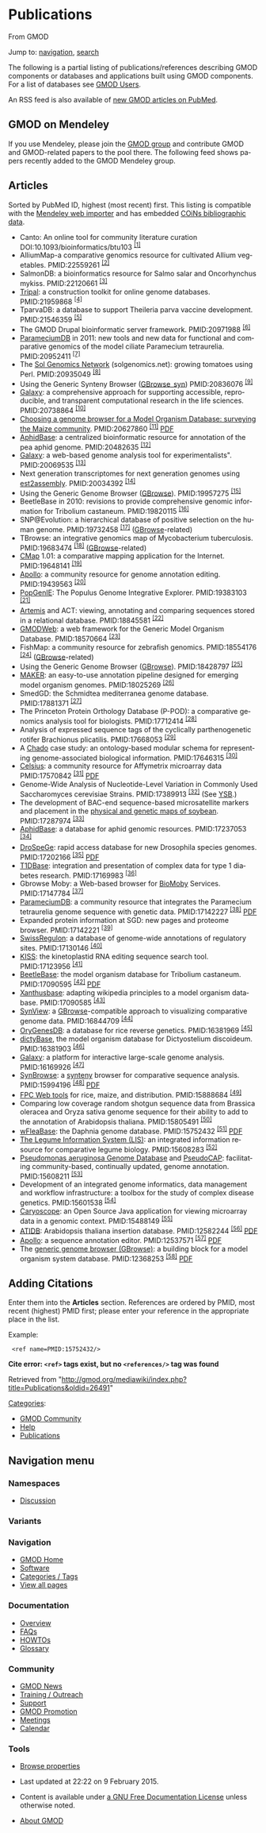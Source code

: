 <div id="mw-page-base" class="noprint">

</div>

<div id="mw-head-base" class="noprint">

</div>

<div id="content" class="mw-body" role="main">

<span id="top"></span>

<div id="mw-js-message" style="display:none;">

</div>



# <span dir="auto">Publications</span>

<div id="bodyContent">

<div id="siteSub">

From GMOD

</div>

<div id="contentSub">

</div>

<div id="jump-to-nav" class="mw-jump">

Jump to: [navigation](#mw-navigation), [search](#p-search)

</div>

<div id="mw-content-text" class="mw-content-ltr" lang="en" dir="ltr">

  
The following is a partial listing of publications/references describing
GMOD components or databases and applications built using GMOD
components. For a list of databases see [GMOD
Users](GMOD_Users "GMOD Users").

An RSS feed is also available of <a
href="http://eutils.ncbi.nlm.nih.gov/entrez/eutils/erss.cgi?rss_guid=1rYqyBTl7b-RGg0Z2VyJ3qxRyk9isw5zsgp2OSmpJNKSu0PoPh"
class="external text" rel="nofollow">new GMOD articles on PubMed</a>.

## <span id="GMOD_on_Mendeley" class="mw-headline">GMOD on Mendeley</span>

If you use Mendeley, please join the <a
href="http://www.mendeley.com/groups/2472261/generic-model-organism-database-gmod-project/"
class="external text" rel="nofollow">GMOD group</a> and contribute GMOD
and GMOD-related papers to the pool there. The following feed shows
papers recently added to the GMOD Mendeley group.

## <span id="Articles" class="mw-headline">Articles</span>

Sorted by PubMed ID, highest (most recent) first. This listing is
compatible with the
<a href="http://www.mendeley.com" class="external text"
rel="nofollow">Mendeley web importer</a> and has embedded
<a href="http://en.wikipedia.org/wiki/COinS" class="external text"
rel="nofollow">COiNs bibliographic data</a>.

- Canto: An online tool for community literature curation
  DOI:10.1093/bioinformatics/btu103
  <sup>[\[1\]](#cite_note-DOI:10.1093.2Fbioinformatics.2Fbtu103-1)</sup>
- AlliumMap-a comparative genomics resource for cultivated Allium
  vegetables. <span class="Z3988"
  title="ctx_ver=Z39.88-2004&amp;rft_val_fmt=info%3Aofi%2Ffmt%3Akev%3Amtx%3Ajournal&amp;rfr_id=info%3Asid%2Focoins.info%3Agenerator&amp;rft.genre=article&amp;rft_id=info%3Apmid%2F22559261">PMID:22559261</span>
  <sup>[\[2\]](#cite_note-PMID:22559261-2)</sup>
- SalmonDB: a bioinformatics resource for Salmo salar and Oncorhynchus
  mykiss. <span class="Z3988"
  title="ctx_ver=Z39.88-2004&amp;rft_val_fmt=info%3Aofi%2Ffmt%3Akev%3Amtx%3Ajournal&amp;rfr_id=info%3Asid%2Focoins.info%3Agenerator&amp;rft.genre=article&amp;rft_id=info%3Apmid%2F22120661">PMID:22120661</span>
  <sup>[\[3\]](#cite_note-PMID:22120661-3)</sup>
- [Tripal](Tripal.1 "Tripal"): a construction toolkit for online genome
  databases. <span class="Z3988"
  title="ctx_ver=Z39.88-2004&amp;rft_val_fmt=info%3Aofi%2Ffmt%3Akev%3Amtx%3Ajournal&amp;rfr_id=info%3Asid%2Focoins.info%3Agenerator&amp;rft.genre=article&amp;rft_id=info%3Apmid%2F21959868">PMID:21959868</span>
  <sup>[\[4\]](#cite_note-PMID:21959868-4)</sup>
- TparvaDB: a database to support Theileria parva vaccine development.
  <span class="Z3988"
  title="ctx_ver=Z39.88-2004&amp;rft_val_fmt=info%3Aofi%2Ffmt%3Akev%3Amtx%3Ajournal&amp;rfr_id=info%3Asid%2Focoins.info%3Agenerator&amp;rft.genre=article&amp;rft_id=info%3Apmid%2F21546359">PMID:21546359</span>
  <sup>[\[5\]](#cite_note-PMID:21546359-5)</sup>
- The GMOD Drupal bioinformatic server framework. <span class="Z3988"
  title="ctx_ver=Z39.88-2004&amp;rft_val_fmt=info%3Aofi%2Ffmt%3Akev%3Amtx%3Ajournal&amp;rfr_id=info%3Asid%2Focoins.info%3Agenerator&amp;rft.genre=article&amp;rft_id=info%3Apmid%2F20971988">PMID:20971988</span>
  <sup>[\[6\]](#cite_note-PMID:20971988-6)</sup>
- [ParameciumDB](ParameciumDB "ParameciumDB") in 2011: new tools and new
  data for functional and comparative genomics of the model ciliate
  Paramecium tetraurelia. <span class="Z3988"
  title="ctx_ver=Z39.88-2004&amp;rft_val_fmt=info%3Aofi%2Ffmt%3Akev%3Amtx%3Ajournal&amp;rfr_id=info%3Asid%2Focoins.info%3Agenerator&amp;rft.genre=article&amp;rft_id=info%3Apmid%2F20952411">PMID:20952411</span>
  <sup>[\[7\]](#cite_note-PMID:20952411-7)</sup>
- The <a href="http://solgenomics.net" class="external text"
  rel="nofollow">Sol Genomics Network</a> (solgenomics.net): growing
  tomatoes using Perl. <span class="Z3988"
  title="ctx_ver=Z39.88-2004&amp;rft_val_fmt=info%3Aofi%2Ffmt%3Akev%3Amtx%3Ajournal&amp;rfr_id=info%3Asid%2Focoins.info%3Agenerator&amp;rft.genre=article&amp;rft_id=info%3Apmid%2F20935049">PMID:20935049</span>
  <sup>[\[8\]](#cite_note-PMID:20935049-8)</sup>
- Using the Generic Synteny Browser
  ([GBrowse_syn](GBrowse_syn.1 "GBrowse syn")) <span class="Z3988"
  title="ctx_ver=Z39.88-2004&amp;rft_val_fmt=info%3Aofi%2Ffmt%3Akev%3Amtx%3Ajournal&amp;rfr_id=info%3Asid%2Focoins.info%3Agenerator&amp;rft.genre=article&amp;rft_id=info%3Apmid%2F20836076">PMID:20836076</span>
  <sup>[\[9\]](#cite_note-PMID:20836076-9)</sup>
- [Galaxy](Galaxy.1 "Galaxy"): a comprehensive approach for supporting
  accessible, reproducible, and transparent computational research in
  the life sciences. <span class="Z3988"
  title="ctx_ver=Z39.88-2004&amp;rft_val_fmt=info%3Aofi%2Ffmt%3Akev%3Amtx%3Ajournal&amp;rfr_id=info%3Asid%2Focoins.info%3Agenerator&amp;rft.genre=article&amp;rft_id=info%3Apmid%2F20738864">PMID:20738864</span>
  <sup>[\[10\]](#cite_note-PMID:20738864-10)</sup>
- <a href="http://database.oxfordjournals.org/cgi/content/abstract/baq007"
  class="external text" rel="nofollow">Choosing a genome browser for a
  Model Organism Database: surveying the Maize community</a>.
  <span class="Z3988"
  title="ctx_ver=Z39.88-2004&amp;rft_val_fmt=info%3Aofi%2Ffmt%3Akev%3Amtx%3Ajournal&amp;rfr_id=info%3Asid%2Focoins.info%3Agenerator&amp;rft.genre=article&amp;rft_id=info%3Apmid%2F20627860">PMID:20627860</span>
  <sup>[\[11\]](#cite_note-PMID:20627860-11)</sup>
  <a href="../mediawiki/images/5/50/ChoosingAGenomeBrowser.pdf"
  class="internal" title="ChoosingAGenomeBrowser.pdf">PDF</a>
- <a href="http://www.aphidbase.com/" class="external text"
  rel="nofollow">AphidBase</a>: a centralized bioinformatic resource for
  annotation of the pea aphid genome. <span class="Z3988"
  title="ctx_ver=Z39.88-2004&amp;rft_val_fmt=info%3Aofi%2Ffmt%3Akev%3Amtx%3Ajournal&amp;rfr_id=info%3Asid%2Focoins.info%3Agenerator&amp;rft.genre=article&amp;rft_id=info%3Apmid%2F20482635">PMID:20482635</span>
  <sup>[\[12\]](#cite_note-PMID:20482635-12)</sup>
- [Galaxy](Galaxy.1 "Galaxy"): a web-based genome analysis tool for
  experimentalists". <span class="Z3988"
  title="ctx_ver=Z39.88-2004&amp;rft_val_fmt=info%3Aofi%2Ffmt%3Akev%3Amtx%3Ajournal&amp;rfr_id=info%3Asid%2Focoins.info%3Agenerator&amp;rft.genre=article&amp;rft_id=info%3Apmid%2F20069535">PMID:20069535</span>
  <sup>[\[13\]](#cite_note-PMID:20069535-13)</sup>
- Next generation transcriptomes for next generation genomes using
  [est2assembly](Est2assembly "Est2assembly"). <span class="Z3988"
  title="ctx_ver=Z39.88-2004&amp;rft_val_fmt=info%3Aofi%2Ffmt%3Akev%3Amtx%3Ajournal&amp;rfr_id=info%3Asid%2Focoins.info%3Agenerator&amp;rft.genre=article&amp;rft_id=info%3Apmid%2F20034392">PMID:20034392</span>
  <sup>[\[14\]](#cite_note-PMID:20034392-14)</sup>
- Using the Generic Genome Browser ([GBrowse](GBrowse.1 "GBrowse")).
  <span class="Z3988"
  title="ctx_ver=Z39.88-2004&amp;rft_val_fmt=info%3Aofi%2Ffmt%3Akev%3Amtx%3Ajournal&amp;rfr_id=info%3Asid%2Focoins.info%3Agenerator&amp;rft.genre=article&amp;rft_id=info%3Apmid%2F19957275">PMID:19957275</span>
  <sup>[\[15\]](#cite_note-PMID:19957275-15)</sup>
- BeetleBase in 2010: revisions to provide comprehensive genomic
  information for Tribolium castaneum. <span class="Z3988"
  title="ctx_ver=Z39.88-2004&amp;rft_val_fmt=info%3Aofi%2Ffmt%3Akev%3Amtx%3Ajournal&amp;rfr_id=info%3Asid%2Focoins.info%3Agenerator&amp;rft.genre=article&amp;rft_id=info%3Apmid%2F19820115">PMID:19820115</span>
  <sup>[\[16\]](#cite_note-PMID:19820115-16)</sup>
- SNP@Evolution: a hierarchical database of positive selection on the
  human genome. <span class="Z3988"
  title="ctx_ver=Z39.88-2004&amp;rft_val_fmt=info%3Aofi%2Ffmt%3Akev%3Amtx%3Ajournal&amp;rfr_id=info%3Asid%2Focoins.info%3Agenerator&amp;rft.genre=article&amp;rft_id=info%3Apmid%2F19732458">PMID:19732458</span>
  <sup>[\[17\]](#cite_note-PMID:19732458-17)</sup>
  ([GBrowse](GBrowse.1 "GBrowse")-related)
- TBrowse: an integrative genomics map of Mycobacterium tuberculosis.
  <span class="Z3988"
  title="ctx_ver=Z39.88-2004&amp;rft_val_fmt=info%3Aofi%2Ffmt%3Akev%3Amtx%3Ajournal&amp;rfr_id=info%3Asid%2Focoins.info%3Agenerator&amp;rft.genre=article&amp;rft_id=info%3Apmid%2F19683474">PMID:19683474</span>
  <sup>[\[18\]](#cite_note-PMID:19683474-18)</sup>
  ([GBrowse](GBrowse.1 "GBrowse")-related)
- [CMap](CMap.1 "CMap") 1.01: a comparative mapping application for the
  Internet. <span class="Z3988"
  title="ctx_ver=Z39.88-2004&amp;rft_val_fmt=info%3Aofi%2Ffmt%3Akev%3Amtx%3Ajournal&amp;rfr_id=info%3Asid%2Focoins.info%3Agenerator&amp;rft.genre=article&amp;rft_id=info%3Apmid%2F19648141">PMID:19648141</span>
  <sup>[\[19\]](#cite_note-PMID:19648141-19)</sup>
- [Apollo](Apollo.1 "Apollo"): a community resource for genome
  annotation editing. <span class="Z3988"
  title="ctx_ver=Z39.88-2004&amp;rft_val_fmt=info%3Aofi%2Ffmt%3Akev%3Amtx%3Ajournal&amp;rfr_id=info%3Asid%2Focoins.info%3Agenerator&amp;rft.genre=article&amp;rft_id=info%3Apmid%2F19439563">PMID:19439563</span>
  <sup>[\[20\]](#cite_note-PMID:19439563-20)</sup>
- <a href="http://www.popgenie.org/" class="external text"
  rel="nofollow">PopGenIE</a>: The Populus Genome Integrative Explorer.
  <span class="Z3988"
  title="ctx_ver=Z39.88-2004&amp;rft_val_fmt=info%3Aofi%2Ffmt%3Akev%3Amtx%3Ajournal&amp;rfr_id=info%3Asid%2Focoins.info%3Agenerator&amp;rft.genre=article&amp;rft_id=info%3Apmid%2F19383103">PMID:19383103</span>
  <sup>[\[21\]](#cite_note-PMID:19383103-21)</sup>
- [Artemis](Artemis "Artemis") and ACT: viewing, annotating and
  comparing sequences stored in a relational database.
  <span class="Z3988"
  title="ctx_ver=Z39.88-2004&amp;rft_val_fmt=info%3Aofi%2Ffmt%3Akev%3Amtx%3Ajournal&amp;rfr_id=info%3Asid%2Focoins.info%3Agenerator&amp;rft.genre=article&amp;rft_id=info%3Apmid%2F18845581">PMID:18845581</span>
  <sup>[\[22\]](#cite_note-PMID:18845581-22)</sup>
- [GMODWeb](GMODWeb "GMODWeb"): a web framework for the Generic Model
  Organism Database. <span class="Z3988"
  title="ctx_ver=Z39.88-2004&amp;rft_val_fmt=info%3Aofi%2Ffmt%3Akev%3Amtx%3Ajournal&amp;rfr_id=info%3Asid%2Focoins.info%3Agenerator&amp;rft.genre=article&amp;rft_id=info%3Apmid%2F18570664">PMID:18570664</span>
  <sup>[\[23\]](#cite_note-PMID:18570664-23)</sup>
- FishMap: a community resource for zebrafish genomics.
  <span class="Z3988"
  title="ctx_ver=Z39.88-2004&amp;rft_val_fmt=info%3Aofi%2Ffmt%3Akev%3Amtx%3Ajournal&amp;rfr_id=info%3Asid%2Focoins.info%3Agenerator&amp;rft.genre=article&amp;rft_id=info%3Apmid%2F18554176">PMID:18554176</span>
  <sup>[\[24\]](#cite_note-PMID:18554176-24)</sup>
  ([GBrowse](GBrowse.1 "GBrowse")-related)
- Using the Generic Genome Browser ([GBrowse](GBrowse.1 "GBrowse")).
  <span class="Z3988"
  title="ctx_ver=Z39.88-2004&amp;rft_val_fmt=info%3Aofi%2Ffmt%3Akev%3Amtx%3Ajournal&amp;rfr_id=info%3Asid%2Focoins.info%3Agenerator&amp;rft.genre=article&amp;rft_id=info%3Apmid%2F18428797">PMID:18428797</span>
  <sup>[\[25\]](#cite_note-PMID:18428797-25)</sup>
- [MAKER](MAKER.1 "MAKER"): an easy-to-use annotation pipeline designed
  for emerging model organism genomes. <span class="Z3988"
  title="ctx_ver=Z39.88-2004&amp;rft_val_fmt=info%3Aofi%2Ffmt%3Akev%3Amtx%3Ajournal&amp;rfr_id=info%3Asid%2Focoins.info%3Agenerator&amp;rft.genre=article&amp;rft_id=info%3Apmid%2F18025269">PMID:18025269</span>
  <sup>[\[26\]](#cite_note-PMID:18025269-26)</sup>
- SmedGD: the Schmidtea mediterranea genome database.
  <span class="Z3988"
  title="ctx_ver=Z39.88-2004&amp;rft_val_fmt=info%3Aofi%2Ffmt%3Akev%3Amtx%3Ajournal&amp;rfr_id=info%3Asid%2Focoins.info%3Agenerator&amp;rft.genre=article&amp;rft_id=info%3Apmid%2F17881371">PMID:17881371</span>
  <sup>[\[27\]](#cite_note-PMID:17881371-27)</sup>
- The Princeton Protein Orthology Database (P-POD): a comparative
  genomics analysis tool for biologists. <span class="Z3988"
  title="ctx_ver=Z39.88-2004&amp;rft_val_fmt=info%3Aofi%2Ffmt%3Akev%3Amtx%3Ajournal&amp;rfr_id=info%3Asid%2Focoins.info%3Agenerator&amp;rft.genre=article&amp;rft_id=info%3Apmid%2F17712414">PMID:17712414</span>
  <sup>[\[28\]](#cite_note-PMID:17712414-28)</sup>
- Analysis of expressed sequence tags of the cyclically parthenogenetic
  rotifer Brachionus plicatilis. <span class="Z3988"
  title="ctx_ver=Z39.88-2004&amp;rft_val_fmt=info%3Aofi%2Ffmt%3Akev%3Amtx%3Ajournal&amp;rfr_id=info%3Asid%2Focoins.info%3Agenerator&amp;rft.genre=article&amp;rft_id=info%3Apmid%2F17668053">PMID:17668053</span>
  <sup>[\[29\]](#cite_note-PMID:17668053-29)</sup>
- A <a href="Chado" class="mw-redirect" title="Chado">Chado</a> case
  study: an ontology-based modular schema for representing
  genome-associated biological information. <span class="Z3988"
  title="ctx_ver=Z39.88-2004&amp;rft_val_fmt=info%3Aofi%2Ffmt%3Akev%3Amtx%3Ajournal&amp;rfr_id=info%3Asid%2Focoins.info%3Agenerator&amp;rft.genre=article&amp;rft_id=info%3Apmid%2F17646315">PMID:17646315</span>
  <sup>[\[30\]](#cite_note-PMID:17646315-30)</sup>
- <a href="http://celsius.genomics.ctrl.ucla.edu/" class="external text"
  rel="nofollow">Celsius</a>: a community resource for Affymetrix
  microarray data <span class="Z3988"
  title="ctx_ver=Z39.88-2004&amp;rft_val_fmt=info%3Aofi%2Ffmt%3Akev%3Amtx%3Ajournal&amp;rfr_id=info%3Asid%2Focoins.info%3Agenerator&amp;rft.genre=article&amp;rft_id=info%3Apmid%2F17570842">PMID:17570842</span>
  <sup>[\[31\]](#cite_note-PMID:17570842-31)</sup>
  <a href="../mediawiki/images/d/df/Gb-2007-8-6-r112.pdf" class="internal"
  title="Gb-2007-8-6-r112.pdf">PDF</a>
- Genome-Wide Analysis of Nucleotide-Level Variation in Commonly Used
  Saccharomyces cerevisiae Strains. <span class="Z3988"
  title="ctx_ver=Z39.88-2004&amp;rft_val_fmt=info%3Aofi%2Ffmt%3Akev%3Amtx%3Ajournal&amp;rfr_id=info%3Asid%2Focoins.info%3Agenerator&amp;rft.genre=article&amp;rft_id=info%3Apmid%2F17389913">PMID:17389913</span>
  <sup>[\[32\]](#cite_note-PMID:17389913-32)</sup> (See <a
  href="http://gbrowse.princeton.edu/cgi-bin/gbrowse/yeast_strains_snps/"
  class="external text" rel="nofollow">YSB</a>.)
- The development of BAC-end sequence-based microsatellite markers and
  placement in the
  <a href="http://soybeangenome.siu.edu/" class="external text"
  rel="nofollow">physical and genetic maps of soybean</a>.
  <span class="Z3988"
  title="ctx_ver=Z39.88-2004&amp;rft_val_fmt=info%3Aofi%2Ffmt%3Akev%3Amtx%3Ajournal&amp;rfr_id=info%3Asid%2Focoins.info%3Agenerator&amp;rft.genre=article&amp;rft_id=info%3Apmid%2F17287974">PMID:17287974</span>
  <sup>[\[33\]](#cite_note-PMID:17287974-33)</sup>
- <a href="http://www.aphidbase.com/" class="external text"
  rel="nofollow">AphidBase</a>: a database for aphid genomic resources.
  <span class="Z3988"
  title="ctx_ver=Z39.88-2004&amp;rft_val_fmt=info%3Aofi%2Ffmt%3Akev%3Amtx%3Ajournal&amp;rfr_id=info%3Asid%2Focoins.info%3Agenerator&amp;rft.genre=article&amp;rft_id=info%3Apmid%2F17237053">PMID:17237053</span>
  <sup>[\[34\]](#cite_note-PMID:17237053-34)</sup>
- <a href="http://insects.eugenes.org/DroSpeGe/" class="external text"
  rel="nofollow">DroSpeGe</a>: rapid access database for new Drosophila
  species genomes. <span class="Z3988"
  title="ctx_ver=Z39.88-2004&amp;rft_val_fmt=info%3Aofi%2Ffmt%3Akev%3Amtx%3Ajournal&amp;rfr_id=info%3Asid%2Focoins.info%3Agenerator&amp;rft.genre=article&amp;rft_id=info%3Apmid%2F17202166">PMID:17202166</span>
  <sup>[\[35\]](#cite_note-PMID:17202166-35)</sup>
  <a href="../mediawiki/images/b/b1/D480.pdf" class="internal"
  title="D480.pdf">PDF</a>
- <a href="http://t1dbase.org" class="external text"
  rel="nofollow">T1DBase</a>: integration and presentation of complex
  data for type 1 diabetes research. <span class="Z3988"
  title="ctx_ver=Z39.88-2004&amp;rft_val_fmt=info%3Aofi%2Ffmt%3Akev%3Amtx%3Ajournal&amp;rfr_id=info%3Asid%2Focoins.info%3Agenerator&amp;rft.genre=article&amp;rft_id=info%3Apmid%2F17169983">PMID:17169983</span>
  <sup>[\[36\]](#cite_note-PMID:17169983-36)</sup>
- Gbrowse Moby: a Web-based browser for
  <a href="http://biomoby.open-bio.org/" class="external text"
  rel="nofollow">BioMoby</a> Services. <span class="Z3988"
  title="ctx_ver=Z39.88-2004&amp;rft_val_fmt=info%3Aofi%2Ffmt%3Akev%3Amtx%3Ajournal&amp;rfr_id=info%3Asid%2Focoins.info%3Agenerator&amp;rft.genre=article&amp;rft_id=info%3Apmid%2F17147784">PMID:17147784</span>
  <sup>[\[37\]](#cite_note-PMID:17147784-37)</sup>
- [ParameciumDB](ParameciumDB "ParameciumDB"): a community resource that
  integrates the Paramecium tetraurelia genome sequence with genetic
  data. <span class="Z3988"
  title="ctx_ver=Z39.88-2004&amp;rft_val_fmt=info%3Aofi%2Ffmt%3Akev%3Amtx%3Ajournal&amp;rfr_id=info%3Asid%2Focoins.info%3Agenerator&amp;rft.genre=article&amp;rft_id=info%3Apmid%2F17142227">PMID:17142227</span>
  <sup>[\[38\]](#cite_note-PMID:17142227-38)</sup>
  <a href="../mediawiki/images/a/a8/Gkl777.pdf" class="internal"
  title="Gkl777.pdf">PDF</a>
- Expanded protein information at SGD: new pages and proteome browser.
  <span class="Z3988"
  title="ctx_ver=Z39.88-2004&amp;rft_val_fmt=info%3Aofi%2Ffmt%3Akev%3Amtx%3Ajournal&amp;rfr_id=info%3Asid%2Focoins.info%3Agenerator&amp;rft.genre=article&amp;rft_id=info%3Apmid%2F17142221">PMID:17142221</span>
  <sup>[\[39\]](#cite_note-PMID:17142221-39)</sup>
- <a href="http://www.swissregulon.unibas.ch/" class="external text"
  rel="nofollow">SwissRegulon</a>: a database of genome-wide annotations
  of regulatory sites. <span class="Z3988"
  title="ctx_ver=Z39.88-2004&amp;rft_val_fmt=info%3Aofi%2Ffmt%3Akev%3Amtx%3Ajournal&amp;rfr_id=info%3Asid%2Focoins.info%3Agenerator&amp;rft.genre=article&amp;rft_id=info%3Apmid%2F17130146">PMID:17130146</span>
  <sup>[\[40\]](#cite_note-PMID:17130146-40)</sup>
- <a href="http://rna.bmb.uga.edu/kiss/" class="external text"
  rel="nofollow">KISS</a>: the kinetoplastid RNA editing sequence search
  tool. <span class="Z3988"
  title="ctx_ver=Z39.88-2004&amp;rft_val_fmt=info%3Aofi%2Ffmt%3Akev%3Amtx%3Ajournal&amp;rfr_id=info%3Asid%2Focoins.info%3Agenerator&amp;rft.genre=article&amp;rft_id=info%3Apmid%2F17123956">PMID:17123956</span>
  <sup>[\[41\]](#cite_note-PMID:17123956-41)</sup>
- <a href="http://bioinformatics.ksu.edu/BeetleBase/"
  class="external text" rel="nofollow">BeetleBase</a>: the model
  organism database for Tribolium castaneum. <span class="Z3988"
  title="ctx_ver=Z39.88-2004&amp;rft_val_fmt=info%3Aofi%2Ffmt%3Akev%3Amtx%3Ajournal&amp;rfr_id=info%3Asid%2Focoins.info%3Agenerator&amp;rft.genre=article&amp;rft_id=info%3Apmid%2F17090595">PMID:17090595</span>
  <sup>[\[42\]](#cite_note-PMID:17090595-42)</sup>
  <a href="../mediawiki/images/b/b3/Gkl776.pdf" class="internal"
  title="Gkl776.pdf">PDF</a>
- <a href="http://xanthusbase.org/" class="external text"
  rel="nofollow">Xanthusbase</a>: adapting wikipedia principles to a
  model organism database. <span class="Z3988"
  title="ctx_ver=Z39.88-2004&amp;rft_val_fmt=info%3Aofi%2Ffmt%3Akev%3Amtx%3Ajournal&amp;rfr_id=info%3Asid%2Focoins.info%3Agenerator&amp;rft.genre=article&amp;rft_id=info%3Apmid%2F17090585">PMID:17090585</span>
  <sup>[\[43\]](#cite_note-PMID:17090585-43)</sup>
- [SynView](SynView "SynView"): a
  [GBrowse](GBrowse.1 "GBrowse")-compatible approach to visualizing
  comparative genome data. <span class="Z3988"
  title="ctx_ver=Z39.88-2004&amp;rft_val_fmt=info%3Aofi%2Ffmt%3Akev%3Amtx%3Ajournal&amp;rfr_id=info%3Asid%2Focoins.info%3Agenerator&amp;rft.genre=article&amp;rft_id=info%3Apmid%2F16844709">PMID:16844709</span>
  <sup>[\[44\]](#cite_note-PMID:16844709-44)</sup>
- <a href="http://orygenesdb.cirad.fr/" class="external text"
  rel="nofollow">OryGenesDB</a>: a database for rice reverse genetics.
  <span class="Z3988"
  title="ctx_ver=Z39.88-2004&amp;rft_val_fmt=info%3Aofi%2Ffmt%3Akev%3Amtx%3Ajournal&amp;rfr_id=info%3Asid%2Focoins.info%3Agenerator&amp;rft.genre=article&amp;rft_id=info%3Apmid%2F16381969">PMID:16381969</span>
  <sup>[\[45\]](#cite_note-PMID:16381969-45)</sup>
- <a href="http://dictybase.org" class="external text"
  rel="nofollow">dictyBase</a>, the model organism database for
  Dictyostelium discoideum. <span class="Z3988"
  title="ctx_ver=Z39.88-2004&amp;rft_val_fmt=info%3Aofi%2Ffmt%3Akev%3Amtx%3Ajournal&amp;rfr_id=info%3Asid%2Focoins.info%3Agenerator&amp;rft.genre=article&amp;rft_id=info%3Apmid%2F16381903">PMID:16381903</span>
  <sup>[\[46\]](#cite_note-PMID:16381903-46)</sup>
- [Galaxy](Galaxy.1 "Galaxy"): a platform for interactive large-scale
  genome analysis. <span class="Z3988"
  title="ctx_ver=Z39.88-2004&amp;rft_val_fmt=info%3Aofi%2Ffmt%3Akev%3Amtx%3Ajournal&amp;rfr_id=info%3Asid%2Focoins.info%3Agenerator&amp;rft.genre=article&amp;rft_id=info%3Apmid%2F16169926">PMID:16169926</span>
  <sup>[\[47\]](#cite_note-PMID:16169926-47)</sup>
- [SynBrowse](SynBrowse "SynBrowse"): a
  <a href="Synteny" class="mw-redirect" title="Synteny">synteny</a>
  browser for comparative sequence analysis. <span class="Z3988"
  title="ctx_ver=Z39.88-2004&amp;rft_val_fmt=info%3Aofi%2Ffmt%3Akev%3Amtx%3Ajournal&amp;rfr_id=info%3Asid%2Focoins.info%3Agenerator&amp;rft.genre=article&amp;rft_id=info%3Apmid%2F15994196">PMID:15994196</span>
  <sup>[\[48\]](#cite_note-PMID:15994196-48)</sup>
  <a href="../mediawiki/images/2/23/3461.pdf" class="internal"
  title="3461.pdf">PDF</a>
- <a href="http://www.genome.arizona.edu/" class="external text"
  rel="nofollow">FPC Web tools</a> for rice, maize, and distribution.
  <span class="Z3988"
  title="ctx_ver=Z39.88-2004&amp;rft_val_fmt=info%3Aofi%2Ffmt%3Akev%3Amtx%3Ajournal&amp;rfr_id=info%3Asid%2Focoins.info%3Agenerator&amp;rft.genre=article&amp;rft_id=info%3Apmid%2F15888684">PMID:15888684</span>
  <sup>[\[49\]](#cite_note-PMID:15888684-49)</sup>
- Comparing low coverage random shotgun sequence data from Brassica
  oleracea and Oryza sativa genome sequence for their ability to add to
  the annotation of Arabidopsis thaliana. <span class="Z3988"
  title="ctx_ver=Z39.88-2004&amp;rft_val_fmt=info%3Aofi%2Ffmt%3Akev%3Amtx%3Ajournal&amp;rfr_id=info%3Asid%2Focoins.info%3Agenerator&amp;rft.genre=article&amp;rft_id=info%3Apmid%2F15805491">PMID:15805491</span>
  <sup>[\[50\]](#cite_note-PMID:15805491-50)</sup>
- <a href="http://wfleabase.org/" class="external text"
  rel="nofollow">wFleaBase</a>: the Daphnia genome database.
  <span class="Z3988"
  title="ctx_ver=Z39.88-2004&amp;rft_val_fmt=info%3Aofi%2Ffmt%3Akev%3Amtx%3Ajournal&amp;rfr_id=info%3Asid%2Focoins.info%3Agenerator&amp;rft.genre=article&amp;rft_id=info%3Apmid%2F15752432">PMID:15752432</span>
  <sup>[\[51\]](#cite_note-PMID:15752432-51)</sup>
  <a href="../mediawiki/images/5/5e/1471-2105-6-45.pdf" class="internal"
  title="1471-2105-6-45.pdf">PDF</a>
- <a href="http://www.comparative-legumes.org/" class="external text"
  rel="nofollow">The Legume Information System (LIS)</a>: an integrated
  information resource for comparative legume biology.
  <span class="Z3988"
  title="ctx_ver=Z39.88-2004&amp;rft_val_fmt=info%3Aofi%2Ffmt%3Akev%3Amtx%3Ajournal&amp;rfr_id=info%3Asid%2Focoins.info%3Agenerator&amp;rft.genre=article&amp;rft_id=info%3Apmid%2F15608283">PMID:15608283</span>
  <sup>[\[52\]](#cite_note-PMID:15608283-52)</sup>
- <a href="http://www.pseudomonas.com/" class="external text"
  rel="nofollow">Pseudomonas aeruginosa Genome Database</a> and
  <a href="http://www.cmdr.ubc.ca/bobh/PAAP.html" class="external text"
  rel="nofollow">PseudoCAP</a>: facilitating community-based,
  continually updated, genome annotation. <span class="Z3988"
  title="ctx_ver=Z39.88-2004&amp;rft_val_fmt=info%3Aofi%2Ffmt%3Akev%3Amtx%3Ajournal&amp;rfr_id=info%3Asid%2Focoins.info%3Agenerator&amp;rft.genre=article&amp;rft_id=info%3Apmid%2F15608211">PMID:15608211</span>
  <sup>[\[53\]](#cite_note-PMID:15608211-53)</sup>
- Development of an integrated genome informatics, data management and
  workflow infrastructure: a toolbox for the study of complex disease
  genetics. <span class="Z3988"
  title="ctx_ver=Z39.88-2004&amp;rft_val_fmt=info%3Aofi%2Ffmt%3Akev%3Amtx%3Ajournal&amp;rfr_id=info%3Asid%2Focoins.info%3Agenerator&amp;rft.genre=article&amp;rft_id=info%3Apmid%2F15601538">PMID:15601538</span>
  <sup>[\[54\]](#cite_note-PMID:15601538-54)</sup>
- [Caryoscope](Caryoscope "Caryoscope"): an Open Source Java application
  for viewing microarray data in a genomic context. <span class="Z3988"
  title="ctx_ver=Z39.88-2004&amp;rft_val_fmt=info%3Aofi%2Ffmt%3Akev%3Amtx%3Ajournal&amp;rfr_id=info%3Asid%2Focoins.info%3Agenerator&amp;rft.genre=article&amp;rft_id=info%3Apmid%2F15488149">PMID:15488149</span>
  <sup>[\[55\]](#cite_note-PMID:15488149-55)</sup>
- <a href="http://www.atidb.org/" class="external text"
  rel="nofollow">ATIDB</a>: Arabidopsis thaliana insertion database.
  <span class="Z3988"
  title="ctx_ver=Z39.88-2004&amp;rft_val_fmt=info%3Aofi%2Ffmt%3Akev%3Amtx%3Ajournal&amp;rfr_id=info%3Asid%2Focoins.info%3Agenerator&amp;rft.genre=article&amp;rft_id=info%3Apmid%2F12582244">PMID:12582244</span>
  <sup>[\[56\]](#cite_note-PMID:12582244-56)</sup>
  <a href="../mediawiki/images/0/07/Gkg222.pdf" class="internal"
  title="Gkg222.pdf">PDF</a>
- [Apollo](Apollo.1 "Apollo"): a sequence annotation editor.
  <span class="Z3988"
  title="ctx_ver=Z39.88-2004&amp;rft_val_fmt=info%3Aofi%2Ffmt%3Akev%3Amtx%3Ajournal&amp;rfr_id=info%3Asid%2Focoins.info%3Agenerator&amp;rft.genre=article&amp;rft_id=info%3Apmid%2F12537571">PMID:12537571</span>
  <sup>[\[57\]](#cite_note-PMID:12537571-57)</sup>
  <a href="../mediawiki/images/c/c2/Gb-2002-3-12-research0082.pdf"
  class="internal" title="Gb-2002-3-12-research0082.pdf">PDF</a>
- The [generic genome browser (GBrowse)](GBrowse.1 "GBrowse"): a
  building block for a model organism system database.
  <span class="Z3988"
  title="ctx_ver=Z39.88-2004&amp;rft_val_fmt=info%3Aofi%2Ffmt%3Akev%3Amtx%3Ajournal&amp;rfr_id=info%3Asid%2Focoins.info%3Agenerator&amp;rft.genre=article&amp;rft_id=info%3Apmid%2F12368253">PMID:12368253</span>
  <sup>[\[58\]](#cite_note-PMID:12368253-58)</sup>
  <a href="../mediawiki/images/e/e7/1599-1.pdf" class="internal"
  title="1599-1.pdf">PDF</a>

  

  

## <span id="Adding_Citations" class="mw-headline">Adding Citations</span>

Enter them into the **Articles** section. References are ordered by
PMID, most recent (highest) PMID first; please enter your reference in
the appropriate place in the list.

Example:

     <ref name=PMID:15752432/>

  
**Cite error: `<ref>` tags exist, but no `<references/>` tag was found**

</div>

<div class="printfooter">

Retrieved from
"<http://gmod.org/mediawiki/index.php?title=Publications&oldid=26491>"

</div>

<div id="catlinks" class="catlinks">

<div id="mw-normal-catlinks" class="mw-normal-catlinks">

[Categories](Special:Categories "Special:Categories"):

- [GMOD Community](Category:GMOD_Community "Category:GMOD Community")
- [Help](Category:Help "Category:Help")
- [Publications](Category:Publications "Category:Publications")

</div>

</div>

<div class="visualClear">

</div>

</div>

</div>

<div id="mw-navigation">

## Navigation menu

<div id="mw-head">



<div id="left-navigation">

<div id="p-namespaces" class="vectorTabs" role="navigation"
aria-labelledby="p-namespaces-label">

### Namespaces


- <span id="ca-talk"><a
  href="http://gmod.org/mediawiki/index.php?title=Talk:Publications&amp;action=edit&amp;redlink=1"
  accesskey="t"
  title="Discussion about the content page [t]">Discussion</a></span>

</div>

<div id="p-variants" class="vectorMenu emptyPortlet" role="navigation"
aria-labelledby="p-variants-label">

### 

### Variants[](#)

<div class="menu">

</div>

</div>

</div>





</div>

</div>

</div>

<div id="mw-panel">

<div id="p-logo" role="banner">

<a href="Main_Page"
style="background-image: url(../images/GMOD-cogs.png);"
title="Visit the main page"></a>

</div>

<div id="p-Navigation" class="portal" role="navigation"
aria-labelledby="p-Navigation-label">

### Navigation

<div class="body">

- <span id="n-GMOD-Home">[GMOD Home](Main_Page)</span>
- <span id="n-Software">[Software](GMOD_Components)</span>
- <span id="n-Categories-.2F-Tags">[Categories /
  Tags](Categories)</span>
- <span id="n-View-all-pages">[View all pages](Special:AllPages)</span>

</div>

</div>

<div id="p-Documentation" class="portal" role="navigation"
aria-labelledby="p-Documentation-label">

### Documentation

<div class="body">

- <span id="n-Overview">[Overview](Overview)</span>
- <span id="n-FAQs">[FAQs](Category:FAQ)</span>
- <span id="n-HOWTOs">[HOWTOs](Category:HOWTO)</span>
- <span id="n-Glossary">[Glossary](Glossary)</span>

</div>

</div>

<div id="p-Community" class="portal" role="navigation"
aria-labelledby="p-Community-label">

### Community

<div class="body">

- <span id="n-GMOD-News">[GMOD News](GMOD_News)</span>
- <span id="n-Training-.2F-Outreach">[Training /
  Outreach](Training_and_Outreach)</span>
- <span id="n-Support">[Support](Support)</span>
- <span id="n-GMOD-Promotion">[GMOD Promotion](GMOD_Promotion)</span>
- <span id="n-Meetings">[Meetings](Meetings)</span>
- <span id="n-Calendar">[Calendar](Calendar)</span>

</div>

</div>

<div id="p-tb" class="portal" role="navigation"
aria-labelledby="p-tb-label">

### Tools

<div class="body">


- <span id="t-smwbrowselink"><a href="Special:Browse/Publications" rel="smw-browse">Browse
  properties</a></span>


</div>

</div>

</div>

</div>

<div id="footer" role="contentinfo">

- <span id="footer-info-lastmod">Last updated at 22:22 on 9 February
  2015.</span>
<!-- - <span id="footer-info-viewcount">186,908 page views.</span> -->
- <span id="footer-info-copyright">Content is available under
  <a href="http://www.gnu.org/licenses/fdl-1.3.html" class="external"
  rel="nofollow">a GNU Free Documentation License</a> unless otherwise
  noted.</span>

<!-- -->

- <span id="footer-places-about">[About
  GMOD](GMOD:About "GMOD:About")</span>

<!-- -->






</div>
